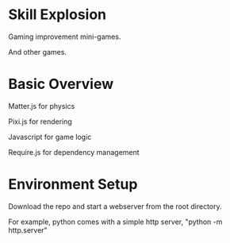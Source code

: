 # Skill Explosion
Gaming improvement mini-games.

And other games.

# Basic Overview
Matter.js for physics

Pixi.js for rendering

Javascript for game logic

Require.js for dependency management

# Environment Setup
Download the repo and start a webserver from the root directory. 

For example, python comes with a simple http server, "python -m http.server"
